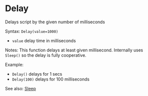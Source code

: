 # Delay

Delays script by the given number of milliseconds

Syntax: `Delay(value=1000)`

* `value` delay time in milliseconds 

Notes: This function delays at least given millisecond. Internally uses `Sleep()` so the delay is fully cooperative.

Example:

* `Delay()` delays for 1 secs 
* `Delay(100)` delays for 100 milliseconds 

See also: [Sleep](/api-native-functions/sleep.md)

